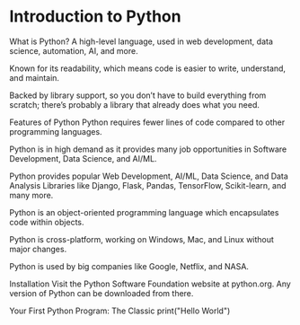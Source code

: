 <h1> Introduction to Python </h1>
What is Python?
A high-level language, used in web development, data science, automation, AI, and more.

Known for its readability, which means code is easier to write, understand, and maintain.

Backed by library support, so you don’t have to build everything from scratch; there’s probably a library that already does what you need.

Features of Python
Python requires fewer lines of code compared to other programming languages.

Python is in high demand as it provides many job opportunities in Software Development, Data Science, and AI/ML.

Python provides popular Web Development, AI/ML, Data Science, and Data Analysis Libraries like Django, Flask, Pandas, TensorFlow, Scikit-learn, and many more.

Python is an object-oriented programming language which encapsulates code within objects.

Python is cross-platform, working on Windows, Mac, and Linux without major changes.

Python is used by big companies like Google, Netflix, and NASA.

Installation
Visit the Python Software Foundation website at python.org. Any version of Python can be downloaded from there.

Your First Python Program: The Classic
print("Hello World")
